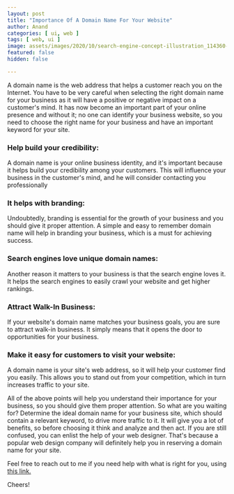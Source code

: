 ```yaml
---
layout: post
title: "Importance Of A Domain Name For Your Website"
author: Anand
categories: [ ui, web ]
tags: [ web, ui ]
image: assets/images/2020/10/search-engine-concept-illustration_114360-306.jpg
featured: false
hidden: false

---
```




A domain name is the web address that helps a customer reach you on the Internet.  You have to be very careful when selecting the right domain name for your business as it will have a positive or negative impact on a customer's mind.  It has now become an important part of your online presence and without it;  no one can identify your business website, so you need to choose the right name for your business and have an important keyword for your site.


### Help build your credibility:

A domain name is your online business identity, and it's important because it helps build your credibility among your customers.  This will influence your business in the customer's mind, and he will consider contacting you professionally 

### It helps with branding: 

Undoubtedly, branding is essential for the growth of your business and you should give it proper attention.  A simple and easy to remember domain name will help in branding your business, which is a must for achieving success. 

### Search engines love unique domain names: 

Another reason it matters to your business is that the search engine loves it.  It helps the search engines to easily crawl your website and get higher rankings. 

### Attract Walk-In Business:

If your website's domain name matches your business goals, you are sure to attract walk-in business. It simply means that it opens the door to opportunities for your business. 

### Make it easy for customers to visit your website: 

A domain name is your site's web address, so it will help your customer find you easily.  This allows you to stand out from your competition, which in turn increases traffic to your site. 

All of the above points will help you understand their importance for your business, so you should give them proper attention.  So what are you waiting for?  Determine the ideal domain name for your business site, which should contain a relevant keyword, to drive more traffic to it.  It will give you a lot of benefits, so before choosing it think and analyze and then act. If you are still confused, you can enlist the help of your web designer.  That's because a popular web design company will definitely help you in reserving a domain name for your site. 







 



Feel free to reach out to me if you need help with what is right for you, using <a href="https://www.calendly.com/ahyconsulting/book" target="\_blank">this link.</a>

Cheers!





